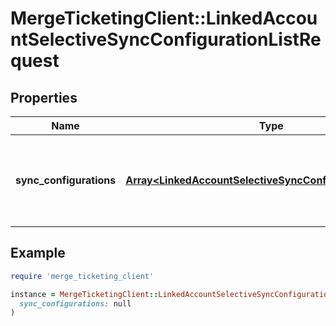 # MergeTicketingClient::LinkedAccountSelectiveSyncConfigurationListRequest

## Properties

| Name | Type | Description | Notes |
| ---- | ---- | ----------- | ----- |
| **sync_configurations** | [**Array&lt;LinkedAccountSelectiveSyncConfigurationRequest&gt;**](LinkedAccountSelectiveSyncConfigurationRequest.md) | The selective syncs associated with a linked account. |  |

## Example

```ruby
require 'merge_ticketing_client'

instance = MergeTicketingClient::LinkedAccountSelectiveSyncConfigurationListRequest.new(
  sync_configurations: null
)
```

